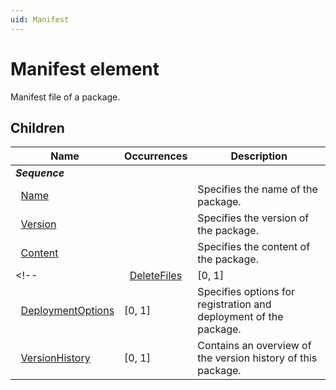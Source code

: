 ```yaml
---
uid: Manifest
---
```


# Manifest element

Manifest file of a package.

## Children

|Name|Occurrences|Description|
|--- |--- |--- |
|***Sequence***|||
|&nbsp;&nbsp;[Name](xref:Manifest.Name)||Specifies the name of the package.|
|&nbsp;&nbsp;[Version](xref:Manifest.Version)||Specifies the version of the package.|
|&nbsp;&nbsp;[Content](xref:Manifest.Content)||Specifies the content of the package.|
<!-- |&nbsp;&nbsp;[DeleteFiles](xref:Manifest.DeleteFiles)|[0, 1]|Specifies files to delete.| -->
|&nbsp;&nbsp;[DeploymentOptions](xref:Manifest.DeploymentOptions)|[0, 1]|Specifies options for registration and deployment of the package.|
|&nbsp;&nbsp;[VersionHistory](xref:Manifest.VersionHistory)|[0, 1]|Contains an overview of the version history of this package.|
